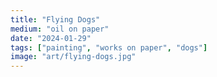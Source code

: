 ```yaml
---
title: "Flying Dogs"
medium: "oil on paper"
date: "2024-01-29"
tags: ["painting", "works on paper", "dogs"]
image: "art/flying-dogs.jpg"
---
```

